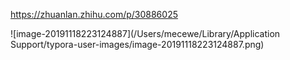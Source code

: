https://zhuanlan.zhihu.com/p/30886025

![image-20191118223124887](/Users/mecewe/Library/Application Support/typora-user-images/image-20191118223124887.png)
